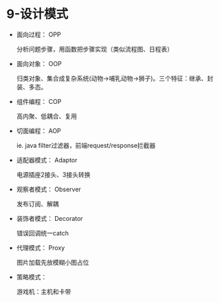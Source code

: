 # 9-设计模式

- 面向过程： OPP

    分析问题步骤，用函数把步骤实现（类似流程图、日程表）

- 面向对象： OOP

    归类对象、集合成复杂系统(动物->哺乳动物->狮子)。三个特征：继承、封装、多态。

- 组件编程： COP

    高内聚、低耦合、复用

- 切面编程： AOP

    ie. java filter过滤器，前端request/response拦截器

- 适配器模式： Adaptor

    电源插座2接头、3接头转换

- 观察者模式： Observer

    发布订阅、解耦

- 装饰者模式： Decorator

    错误回调统一catch

- 代理模式： Proxy

    图片加载先放模糊小图占位

- 策略模式：

    游戏机：主机和卡带


